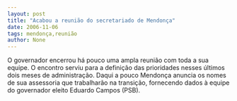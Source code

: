 ```yaml
---
layout: post
title: "Acabou a reunião do secretariado de Mendonça"
date: 2006-11-06
tags: mendonça,reunião
author: None
---
```

O governador encerrou há pouco uma ampla reunião com toda a sua equipe. O encontro serviu para a definição das prioridades nesses últimos dois meses de administração.
Daqui a pouco Mendonça anuncia os nomes de sua assessoria que trabalharão na transição, fornecendo dados à equipe do governador eleito Eduardo Campos (PSB). 